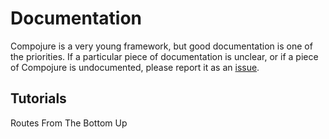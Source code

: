 # Documentation

Compojure is a very young framework, but good documentation is one of the
priorities. If a particular piece of documentation is unclear, or if a piece of
Compojure is undocumented, please report it as an
[issue](http://github.com/weavejester/compojure.org/issues).

## Tutorials

Routes From The Bottom Up
